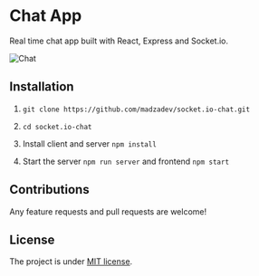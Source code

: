# Chat App

Real time chat app built with React, Express and Socket.io.

![Chat](https://i.imgur.com/BxI8MOz.png)

## Installation

1. `git clone https://github.com/madzadev/socket.io-chat.git`

2. `cd socket.io-chat`

3. Install client and server `npm install`

4. Start the server `npm run server` and frontend `npm start`

## Contributions

Any feature requests and pull requests are welcome!

## License

The project is under [MIT license](https://choosealicense.com/licenses/mit/).
